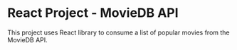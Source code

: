 # React Project - MovieDB API

This project uses React library to consume a list of popular movies from the MovieDB API. 
